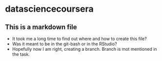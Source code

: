 # datasciencecoursera

## This is a markdown file

* It took me a long time to find out where and how to create this file?
* Was it meant to be in the git-bash or in the RStudio?
* Hopefully now I am right, creating a branch. Branch is mot mentioned in the task.

